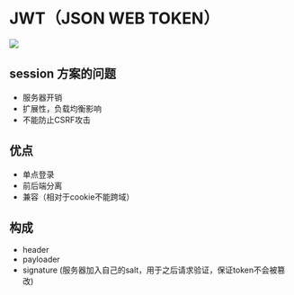 
# JWT（JSON WEB TOKEN）

<img src="https://images2017.cnblogs.com/blog/1147658/201711/1147658-20171118202151718-1630139158.png">

## session 方案的问题
- 服务器开销
- 扩展性，负载均衡影响
- 不能防止CSRF攻击

## 优点
- 单点登录
- 前后端分离
- 兼容（相对于cookie不能跨域） 

## 构成
- header
- payloader
- signature (服务器加入自己的salt，用于之后请求验证，保证token不会被篡改)
